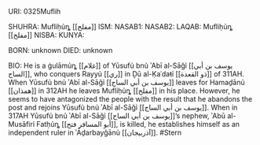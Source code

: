 URI: 0325Muflih

SHUHRA: Mufliḥủȵ [[مفلح]]
ISM: 
NASAB1: 
NASAB2: 
LAQAB: Mufliḥủȵ [[مفلح]]
NISBA: 
KUNYA: 

BORN: unknown
DIED: unknown

BIO: He is a ġulāmủȵ [[غلام]] of Yūsufủ bnủ ʾAbī al-Sāǧỉ [[يوسف بن أبي الساج]], who conquers Rayyủ [[ري]] in Ḏū al-Ḳaʿdaŧỉ [[ذو القعدة]] of 311AH. When Yūsufủ bnủ ʾAbī al-Sāǧỉ [[يوسف بن أبي الساج]] leaves for Hamaḏānủ [[همذان]] in 312AH he leaves Mufliḥủȵ [[مفلح]] in his place. However, he seems to have antagonized the people with the result that he abandons the post and rejoins Yūsufủ bnủ ʾAbī al-Sāǧỉ [[يوسف بن أبي الساج]]. When in 317AH Yūsufủ bnủ ʾAbī al-Sāǧỉ [[يوسف بن أبي الساج]]’s nephew, ʾAbū al-Musāfirỉ Fatḥủȵ [[أبو المسافر فتح]], is killed, he establishes himself as an independent ruler in ʾĀḏarbayǧānủ [[آذربيجان]]. #Stern
